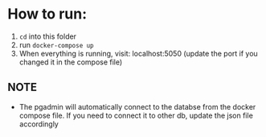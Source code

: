 # How to run:

1. `cd` into this folder
2. run `docker-compose up`
3. When everything is running, visit: localhost:5050 (update the port if you changed it in the compose file)


## NOTE
- The pgadmin will automatically connect to the databse from the docker compose file. If you need to connect it to other db, update the json file accordingly